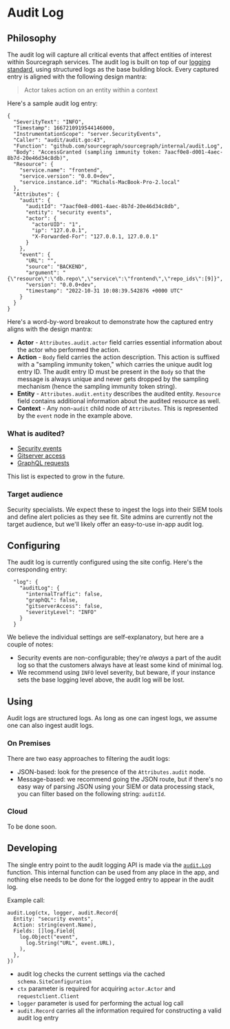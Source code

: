 # Audit Log

## Philosophy

The audit log will capture all critical events that affect entities of interest within Sourcegraph services. The audit log is built on top of our [logging standard](https://docs.sourcegraph.com/dev/how-to/add_logging), using structured logs as the base building block. Every captured entry is aligned with the following design mantra:

> Actor takes action on an entity within a context

Here's a sample audit log entry:

```
{
  "SeverityText": "INFO",
  "Timestamp": 1667210919544146000,
  "InstrumentationScope": "server.SecurityEvents",
  "Caller": "audit/audit.go:43",
  "Function": "github.com/sourcegraph/sourcegraph/internal/audit.Log",
  "Body": "AccessGranted (sampling immunity token: 7aacf0e8-d001-4aec-8b7d-20e46d34c8db)",
  "Resource": {
    "service.name": "frontend",
    "service.version": "0.0.0+dev",
    "service.instance.id": "Michals-MacBook-Pro-2.local"
  },
  "Attributes": {
    "audit": {
      "auditId": "7aacf0e8-d001-4aec-8b7d-20e46d34c8db",
      "entity": "security events",
      "actor": {
        "actorUID": "1",
        "ip": "127.0.0.1",
        "X-Forwarded-For": "127.0.0.1, 127.0.0.1"
      }
    },
    "event": {
      "URL": "",
      "source": "BACKEND",
      "argument": "{\"resource\":\"db.repo\",\"service\":\"frontend\",\"repo_ids\":[9]}",
      "version": "0.0.0+dev",
      "timestamp": "2022-10-31 10:08:39.542876 +0000 UTC"
    }
  }
}
```

Here's a word-by-word breakout to demonstrate how the captured entry aligns with the design mantra:

- **Actor** - `Attributes.audit.actor` field carries essential information about the actor who performed the action.
- **Action** - `Body` field carries the action description. This action is suffixed with a "sampling immunity token," which carries the unique audit log entry ID. The audit entry ID must be present in the `Body` so that the message is always unique and never gets dropped by the sampling mechanism (hence the sampling immunity token string).
- **Entity** - `Attributes.audit.entity` describes the audited entity. `Resource` field contains additional information about the audited resource as well.
- **Context** - Any non-`audit` child node of `Attributes`. This is represented by the `event` node in the example above.

### What is audited?

- [Security events](https://sourcegraph.com/github.com/sourcegraph/sourcegraph/-/blob/internal/database/security_event_logs.go?L120-131)
- [Gitserver access](https://sourcegraph.com/github.com/sourcegraph/sourcegraph/-/blob/cmd/gitserver/server/internal/accesslog/accesslog.go?L100-104)
- [GraphQL requests](https://sourcegraph.com/github.com/sourcegraph/sourcegraph/-/blob/cmd/frontend/internal/httpapi/graphql.go?L226-244)

This list is expected to grow in the future.

### Target audience

Security specialists. We expect these to ingest the logs into their SIEM tools and define alert policies as they see fit. Site admins are currently not the target audience, but we'll likely offer an easy-to-use in-app audit log.

## Configuring

The audit log is currently configured using the site config. Here's the corresponding entry:

```
  "log": {
    "auditLog": {
      "internalTraffic": false,
      "graphQL": false,
      "gitserverAccess": false,
      "severityLevel": "INFO"
    }
  }
```

We believe the individual settings are self-explanatory, but here are a couple of notes:

- Security events are non-configurable; they're _always_ a part of the audit log so that the customers always have at least some kind of minimal log.
- We recommend using `INFO` level severity, but beware, if your instance sets the base logging level above, the audit log will be lost.

## Using

Audit logs are structured logs. As long as one can ingest logs, we assume one can also ingest audit logs.

### On Premises

There are two easy approaches to filtering the audit logs:

- JSON-based: look for the presence of the `Attributes.audit` node.
- Message-based: we recommend going the JSON route, but if there's no easy way of parsing JSON using your SIEM or data processing stack, you can filter based on the following string: `auditId`.

### Cloud

To be done soon.

## Developing

The single entry point to the audit logging API is made via the [`audit.Log`](https://sourcegraph.com/github.com/sourcegraph/sourcegraph/-/blob/internal/audit/audit.go?L19) function. This internal function can be used from any place in the app, and nothing else needs to be done for the logged entry to appear in the audit log.

Example call:
```
audit.Log(ctx, logger, audit.Record{
  Entity: "security events",
  Action: string(event.Name),
  Fields: []log.Field{
    log.Object("event",
      log.String("URL", event.URL),
    ),
  },
})
```
- audit log checks the current settings via the cached `schema.SiteConfiguration`
- `ctx` parameter is required for acquiring `actor.Actor` and `requestclient.Client`
- `logger` parameter is used for performing the actual log call
- `audit.Record` carries all the information required for constructing a valid audit log entry
